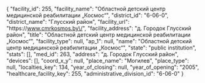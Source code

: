 {
    "facility_id": 255,
    "facility_name": "Областной детский центр медицинской реабилитации „Космос“",
    "district_id": "6-06-0",
    "district_name": "Глусский район",
    "facility_url": "https:\/\/www.cmrkosmos.by\/",
    "facility_address": "д. Городок Глусский район",
    "title": "Областной детский центр медицинской реабилитации „Космос“",
    "facility_type": null,
    "ap_1": null,
    "name": "Областной детский центр медицинской реабилитации „Космос“",
    "state": "public institution",
    "stats": [],
    "med_id": 263,
    "address": "д. Городок Глусский район",
    "devices": [],
    "coord_x_y": null,
    "place_name": "Могилев",
    "place_type": null,
    "localties_key": 134,
    "year_of_closing": null,
    "year_of_opening": "2005",
    "healthcare_facility_key": 255,
    "administrative_division_id": "6-06-0"
}